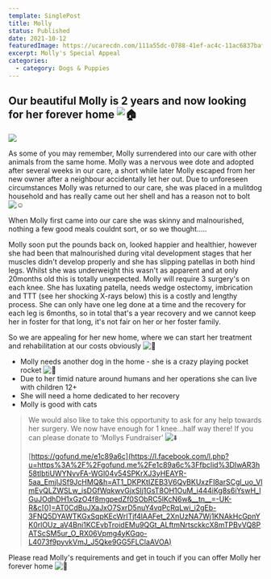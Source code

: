 ```yaml
---
template: SinglePost
title: Molly
status: Published
date: 2021-10-12
featuredImage: https://ucarecdn.com/111a55dc-0788-41ef-ac4c-11ac6837bafd/
excerpt: Molly's Special Appeal
categories:
  - category: Dogs & Puppies
---
```

## Our beautiful Molly is 2 years and now looking for her forever home ![🏠](https://static.xx.fbcdn.net/images/emoji.php/v9/tf6/1/16/1f3e0.png)

![](https://ucarecdn.com/1c1976ae-6844-4520-b38d-7ea99ca8675e/)

As some of you may remember, Molly surrendered into our care with other animals from the same home. Molly was a nervous wee dote and adopted after several weeks in our care, a short while later Molly escaped from her new owner after a neighbour accidentally let her out. Due to unforeseen circumstances Molly was returned to our care, she was placed in a mulitdog household and has really came out her shell and has a reason not to bolt ![☺️](https://static.xx.fbcdn.net/images/emoji.php/v9/tfb/1/16/263a.png)

When Molly first came into our care she was skinny and malnourished, nothing a few good meals couldnt sort, or so we thought.….

Molly soon put the pounds back on, looked happier and healthier, however she had been that malnourished during vital development stages that her muscles didn't develop properly and she has slipping patellas in both hind legs. Whilst she was underweight this wasn't as apparent and at only 20months old this is totally unexpected. Molly will require 3 surgery's on each knee. She has luxating patella, needs wedge ostectomy, imbrication and TTT (see her shocking X-rays below) this is a costly and lengthy process. She can only have one leg done at a time and the recovery for each leg is 6months, so in total that's a year recovery and we cannot keep her in foster for that long, it's not fair on her or her foster family.

So we are appealing for her new home, where we can start her treatment and rehabilitation at our costs obviously ![🐶](https://static.xx.fbcdn.net/images/emoji.php/v9/t2f/1/16/1f436.png)

* Molly needs another dog in the home - she is a crazy playing pocket rocket ![🚀](https://static.xx.fbcdn.net/images/emoji.php/v9/tc6/1/16/1f680.png)
* Due to her timid nature around humans and her operations she can live with children 12+
* She will need a home dedicated to her recovery
* Molly is good with cats

> We would also like to take this opportunity to ask for any help towards her surgery. We now have enough for 1 knee…half way there! If you can please donate to ‘Mollys Fundraiser’ ![⬇️](https://static.xx.fbcdn.net/images/emoji.php/v9/t20/1/16/2b07.png)
>
> [https://gofund.me/e1c89a6c](https://l.facebook.com/l.php?u=https%3A%2F%2Fgofund.me%2Fe1c89a6c%3Ffbclid%3DIwAR3h58tIbtiUWYNvvFA-WGl04v54SPKrXJ3yHEAYR-5aa_EmjIJSf9JcHMQ&h=AT1_DKPKtIZEB3V6QvBKUxzFI8arSCgl_uo_VlmEvQLZWSLw_isDGfWqkwvGjxSIj1GsT8OH1OuM_i444iKg8s6iYswH_lGuJOdhDH1xGzO4f8mgpedZf0SObRC5lKcN6w&__tn__=-UK-R&c[0]=AT0CdBuJXaJxO7SxrD5nuY4vqPcRqLwi_i2gEb-3FNQ5DYAWTKGxSqpKEcWrITjf4lAAFet_2XnUzNA7Wj1KNAkHcGpnYK0rlOUz_aV4Bni1KCEvbTroidEMu9QGt_ALftmNrtsckkcX8mTPBvVQ8PATScSM5ur_O_RX06Vpmg4yKGqo-L4073f9pyvkVmJ_J5Qke9GG5FLClaAVOA)

Please read Molly's requirements and get in touch if you can offer Molly her forever home ![🏡](https://static.xx.fbcdn.net/images/emoji.php/v9/t77/1/16/1f3e1.png)

<!--EndFragment-->